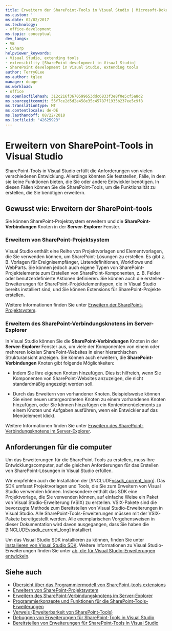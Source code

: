 ```yaml
---
title: Erweitern der SharePoint-Tools in Visual Studio | Microsoft-Dokumentation
ms.custom: ''
ms.date: 02/02/2017
ms.technology:
- office-development
ms.topic: conceptual
dev_langs:
- VB
- CSharp
helpviewer_keywords:
- Visual Studio, extending tools
- extensibility [SharePoint development in Visual Studio]
- SharePoint development in Visual Studio, extending tools
author: TerryGLee
ms.author: tglee
manager: douge
ms.workload:
- office
ms.openlocfilehash: 312c216f3670599653ddc6833f3e8f0e5cf5a8d2
ms.sourcegitcommit: 55f7ce2d5d2e458e35c45787f1935b237ee5c9f8
ms.translationtype: MT
ms.contentlocale: de-DE
ms.lasthandoff: 08/22/2018
ms.locfileid: "42625923"
---
```

# <a name="extend-the-sharepoint-tools-in-visual-studio"></a>Erweitern von SharePoint-Tools in Visual Studio
  SharePoint-Tools in Visual Studio erfüllt die Anforderungen von vielen verschiedenen Entwicklung. Allerdings könnten Sie feststellen, Fälle, in dem sie keine Funktionen bieten, die Sie oder andere Entwickler benötigen. In diesen Fällen können Sie die SharePoint-Tools, um die Funktionalität zu erstellen, die Sie benötigen erweitern.

## <a name="how-to-extend-the-sharepoint-tools"></a>Gewusst wie: Erweitern der SharePoint-tools
 Sie können SharePoint-Projektsystem erweitern und die **SharePoint-Verbindungen** Knoten in der **Server-Explorer** Fenster.

### <a name="extend-the-sharepoint-project-system"></a>Erweitern von SharePoint-Projektsystem
 Visual Studio enthält eine Reihe von Projektvorlagen und Elementvorlagen, die Sie verwenden können, um SharePoint-Lösungen zu erstellen. Es gibt z. B. Vorlagen für Ereignisempfänger, Listendefinitionen, Workflows und WebParts. Sie können jedoch auch eigene Typen von SharePoint-Projektelemente zum Erstellen von SharePoint-Komponenten, z. B. Felder oder benutzerdefinierte Aktionen definieren. Sie können auch die erstellen-Erweiterungen für SharePoint-Projektelementtypen, die in Visual Studio bereits installiert sind, und Sie können Extensions für SharePoint-Projekte erstellen.

 Weitere Informationen finden Sie unter [Erweitern der SharePoint-Projektsystem](../sharepoint/extending-the-sharepoint-project-system.md).

### <a name="extend-the-sharepoint-connections-node-in-server-explorer"></a>Erweitern des SharePoint-Verbindungsknotens im Server-Explorer
 In Visual Studio können Sie die **SharePoint-Verbindungen** Knoten in der **Server-Explorer** Fenster aus, um viele der Komponenten von einem oder mehreren lokalen SharePoint-Websites in einer hierarchischen Strukturansicht anzeigen. Sie können auch erweitern, die **SharePoint-Verbindungen** Knoten gibt folgende Möglichkeiten:

-   Indem Sie Ihre eigenen Knoten hinzufügen. Dies ist hilfreich, wenn Sie Komponenten von SharePoint-Websites anzuzeigen, die nicht standardmäßig angezeigt werden soll.

-   Durch das Erweitern von vorhandener Knoten. Beispielsweise können Sie einen neuen untergeordneten Knoten zu einem vorhandenen Knoten hinzufügen, oder Sie können hinzufügen ein Kontextmenüelements zu einem Knoten und Aufgaben ausführen, wenn ein Entwickler auf das Menüelement klickt.

 Weitere Informationen finden Sie unter [Erweitern des SharePoint-Verbindungsknotens im Server-Explorer](../sharepoint/extending-the-sharepoint-connections-node-in-server-explorer.md).

## <a name="development-computer-requirements"></a>Anforderungen für die computer
 Um das Erweiterungen für die SharePoint-Tools zu erstellen, muss Ihre Entwicklungscomputer, auf die gleichen Anforderungen für das Erstellen von SharePoint-Lösungen in Visual Studio erfüllen.

 Wir empfehlen auch die Installation der [!INCLUDE[vssdk_current_long](../sharepoint/includes/vssdk-current-long-md.md)]. Das SDK umfasst Projektvorlagen und Tools, die Sie zum Erweitern von Visual Studio verwenden können. Insbesondere enthält das SDK eine Projektvorlage, die Sie verwenden können, auf einfache Weise ein Paket von Visual Studio-Erweiterung (VSIX) zu erstellen. VSIX-Pakete sind die bevorzugte Methode zum Bereitstellen von Visual Studio-Erweiterungen in Visual Studio. Alle SharePoint-Tools-Erweiterungen müssen mit der VSIX-Pakete bereitgestellt werden. Alle exemplarischen Vorgehensweisen in dieser Dokumentation wird davon ausgegangen, dass Sie haben die [!INCLUDE[vssdk_current_long](../sharepoint/includes/vssdk-current-long-md.md)] installiert.

 Um das Visual Studio SDK installieren zu können, finden Sie unter [Installieren von Visual Studio SDK](../extensibility/installing-the-visual-studio-sdk.md). Weitere Informationen zu Visual Studio-Erweiterungen finden Sie unter [ab, die für Visual Studio-Erweiterungen entwickeln](../extensibility/starting-to-develop-visual-studio-extensions.md).

## <a name="see-also"></a>Siehe auch

- [Übersicht über das Programmiermodell von SharePoint-tools extensions](../sharepoint/overview-of-the-programming-model-of-sharepoint-tools-extensions.md)
- [Erweitern von SharePoint-Projektsystem](../sharepoint/extending-the-sharepoint-project-system.md)
- [Erweitern des SharePoint-Verbindungsknotens im Server-Explorer](../sharepoint/extending-the-sharepoint-connections-node-in-server-explorer.md)
- [Programmierkonzepte und Funktionen für die SharePoint-Tools-Erweiterungen](../sharepoint/programming-concepts-and-features-for-sharepoint-tools-extensions.md)
- [Verweis &#40;Erweiterbarkeit von SharePoint-Tools&#41;](../sharepoint/reference-sharepoint-tools-extensibility.md)
- [Debuggen von Erweiterungen für SharePoint-Tools in Visual Studio](../sharepoint/debugging-extensions-for-the-sharepoint-tools-in-visual-studio.md)
- [Bereitstellen von Erweiterungen für SharePoint-Tools in Visual Studio](../sharepoint/deploying-extensions-for-the-sharepoint-tools-in-visual-studio.md)